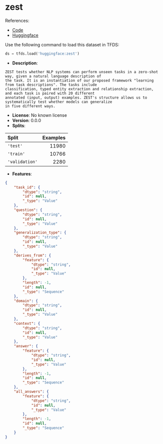 # zest

References:

*   [Code](https://github.com/huggingface/datasets/blob/master/datasets/zest)
*   [Huggingface](https://huggingface.co/datasets/zest)



Use the following command to load this dataset in TFDS:

```python
ds = tfds.load('huggingface:zest')
```

*   **Description**:

```
ZEST tests whether NLP systems can perform unseen tasks in a zero-shot way, given a natural language description of
the task. It is an instantiation of our proposed framework "learning from task descriptions". The tasks include
classification, typed entity extraction and relationship extraction, and each task is paired with 20 different
annotated (input, output) examples. ZEST's structure allows us to systematically test whether models can generalize
in five different ways.
```

*   **License**: No known license
*   **Version**: 0.0.0
*   **Splits**:

Split  | Examples
:----- | -------:
`'test'` | 11980
`'train'` | 10766
`'validation'` | 2280

*   **Features**:

```json
{
    "task_id": {
        "dtype": "string",
        "id": null,
        "_type": "Value"
    },
    "question": {
        "dtype": "string",
        "id": null,
        "_type": "Value"
    },
    "generalization_type": {
        "dtype": "string",
        "id": null,
        "_type": "Value"
    },
    "derives_from": {
        "feature": {
            "dtype": "string",
            "id": null,
            "_type": "Value"
        },
        "length": -1,
        "id": null,
        "_type": "Sequence"
    },
    "domain": {
        "dtype": "string",
        "id": null,
        "_type": "Value"
    },
    "context": {
        "dtype": "string",
        "id": null,
        "_type": "Value"
    },
    "answer": {
        "feature": {
            "dtype": "string",
            "id": null,
            "_type": "Value"
        },
        "length": -1,
        "id": null,
        "_type": "Sequence"
    },
    "all_answers": {
        "feature": {
            "dtype": "string",
            "id": null,
            "_type": "Value"
        },
        "length": -1,
        "id": null,
        "_type": "Sequence"
    }
}
```



